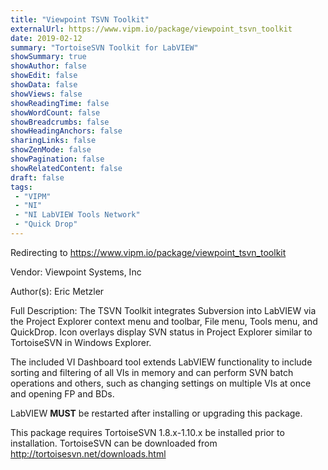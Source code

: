 ```yaml
---
title: "Viewpoint TSVN Toolkit"
externalUrl: https://www.vipm.io/package/viewpoint_tsvn_toolkit
date: 2019-02-12
summary: "TortoiseSVN Toolkit for LabVIEW"
showSummary: true
showAuthor: false
showEdit: false
showData: false
showViews: false
showReadingTime: false
showWordCount: false
showBreadcrumbs: false
showHeadingAnchors: false
sharingLinks: false
showZenMode: false
showPagination: false
showRelatedContent: false
draft: false
tags:
 - "VIPM"
 - "NI"
 - "NI LabVIEW Tools Network"
 - "Quick Drop"
---
```


Redirecting to https://www.vipm.io/package/viewpoint_tsvn_toolkit

Vendor: Viewpoint Systems, Inc

Author(s): Eric Metzler
 
Full Description:
The TSVN Toolkit integrates Subversion into LabVIEW via the Project Explorer context menu and toolbar, File menu, Tools menu, and QuickDrop. Icon overlays display SVN status in Project Explorer similar to TortoiseSVN in Windows Explorer.

The included VI Dashboard tool extends LabVIEW functionality to include sorting and filtering of all VIs in memory and can perform SVN batch operations and others, such as changing settings on multiple VIs at once and opening FP and BDs.

LabVIEW **MUST** be restarted after installing or upgrading this package.

This package requires TortoiseSVN 1.8.x-1.10.x be installed prior to installation. TortoiseSVN can be downloaded from http://tortoisesvn.net/downloads.html